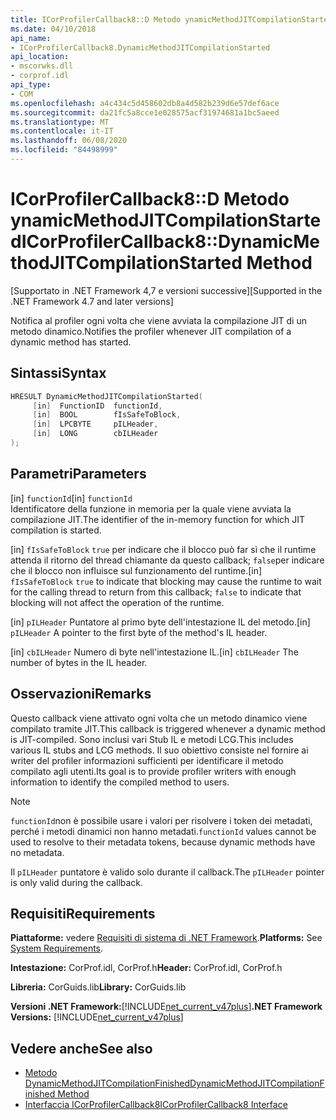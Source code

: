 ```yaml
---
title: ICorProfilerCallback8::D Metodo ynamicMethodJITCompilationStarted
ms.date: 04/10/2018
api_name:
- ICorProfilerCallback8.DynamicMethodJITCompilationStarted
api_location:
- mscorwks.dll
- corprof.idl
api_type:
- COM
ms.openlocfilehash: a4c434c5d458602db8a4d582b239d6e57def6ace
ms.sourcegitcommit: da21fc5a8cce1e028575acf31974681a1bc5aeed
ms.translationtype: MT
ms.contentlocale: it-IT
ms.lasthandoff: 06/08/2020
ms.locfileid: "84498999"
---
```

# <a name="icorprofilercallback8dynamicmethodjitcompilationstarted-method"></a><span data-ttu-id="5c8da-102">ICorProfilerCallback8::D Metodo ynamicMethodJITCompilationStarted</span><span class="sxs-lookup"><span data-stu-id="5c8da-102">ICorProfilerCallback8::DynamicMethodJITCompilationStarted Method</span></span>
<span data-ttu-id="5c8da-103">[Supportato in .NET Framework 4,7 e versioni successive]</span><span class="sxs-lookup"><span data-stu-id="5c8da-103">[Supported in the .NET Framework 4.7 and later versions]</span></span>  
  
<span data-ttu-id="5c8da-104">Notifica al profiler ogni volta che viene avviata la compilazione JIT di un metodo dinamico.</span><span class="sxs-lookup"><span data-stu-id="5c8da-104">Notifies the profiler whenever JIT compilation of a dynamic method has started.</span></span>  
  
## <a name="syntax"></a><span data-ttu-id="5c8da-105">Sintassi</span><span class="sxs-lookup"><span data-stu-id="5c8da-105">Syntax</span></span>  
  
```cpp  
HRESULT DynamicMethodJITCompilationStarted(  
     [in]  FunctionID  functionId,
     [in]  BOOL        fIsSafeToBlock,
     [in]  LPCBYTE     pILHeader,
     [in]  LONG        cbILHeader
);  
```  
  
## <a name="parameters"></a><span data-ttu-id="5c8da-106">Parametri</span><span class="sxs-lookup"><span data-stu-id="5c8da-106">Parameters</span></span>  
<span data-ttu-id="5c8da-107">[in] `functionId`</span><span class="sxs-lookup"><span data-stu-id="5c8da-107">[in] `functionId`</span></span>  
<span data-ttu-id="5c8da-108">Identificatore della funzione in memoria per la quale viene avviata la compilazione JIT.</span><span class="sxs-lookup"><span data-stu-id="5c8da-108">The identifier of the in-memory function for which JIT compilation is started.</span></span>

<span data-ttu-id="5c8da-109">[in] `fIsSafeToBlock` 
 `true` per indicare che il blocco può far sì che il runtime attenda il ritorno del thread chiamante da questo callback; `false`per indicare che il blocco non influisce sul funzionamento del runtime.</span><span class="sxs-lookup"><span data-stu-id="5c8da-109">[in] `fIsSafeToBlock`
`true` to indicate that blocking may cause the runtime to wait for the calling thread to return from this callback; `false` to indicate that blocking will not affect the operation of the runtime.</span></span>  

<span data-ttu-id="5c8da-110">[in] `pILHeader` Puntatore al primo byte dell'intestazione IL del metodo.</span><span class="sxs-lookup"><span data-stu-id="5c8da-110">[in] `pILHeader` A pointer to the first byte of the method's IL header.</span></span>

<span data-ttu-id="5c8da-111">[in] `cbILHeader` Numero di byte nell'intestazione IL.</span><span class="sxs-lookup"><span data-stu-id="5c8da-111">[in] `cbILHeader` The number of bytes in the IL header.</span></span>

## <a name="remarks"></a><span data-ttu-id="5c8da-112">Osservazioni</span><span class="sxs-lookup"><span data-stu-id="5c8da-112">Remarks</span></span>  

<span data-ttu-id="5c8da-113">Questo callback viene attivato ogni volta che un metodo dinamico viene compilato tramite JIT.</span><span class="sxs-lookup"><span data-stu-id="5c8da-113">This callback is triggered whenever a dynamic method is JIT-compiled.</span></span> <span data-ttu-id="5c8da-114">Sono inclusi vari Stub IL e metodi LCG.</span><span class="sxs-lookup"><span data-stu-id="5c8da-114">This includes various IL stubs and LCG methods.</span></span> <span data-ttu-id="5c8da-115">Il suo obiettivo consiste nel fornire ai writer del profiler informazioni sufficienti per identificare il metodo compilato agli utenti.</span><span class="sxs-lookup"><span data-stu-id="5c8da-115">Its goal is to provide profiler writers with enough information to identify the compiled method to users.</span></span>

> [!NOTE]
> <span data-ttu-id="5c8da-116">`functionId`non è possibile usare i valori per risolvere i token dei metadati, perché i metodi dinamici non hanno metadati.</span><span class="sxs-lookup"><span data-stu-id="5c8da-116">`functionId` values cannot be used to resolve to their metadata tokens, because dynamic methods have no metadata.</span></span>

<span data-ttu-id="5c8da-117">Il `pILHeader` puntatore è valido solo durante il callback.</span><span class="sxs-lookup"><span data-stu-id="5c8da-117">The `pILHeader` pointer is only valid during the callback.</span></span>

## <a name="requirements"></a><span data-ttu-id="5c8da-118">Requisiti</span><span class="sxs-lookup"><span data-stu-id="5c8da-118">Requirements</span></span>  
 <span data-ttu-id="5c8da-119">**Piattaforme:** vedere [Requisiti di sistema di .NET Framework](../../get-started/system-requirements.md).</span><span class="sxs-lookup"><span data-stu-id="5c8da-119">**Platforms:** See [System Requirements](../../get-started/system-requirements.md).</span></span>  
  
 <span data-ttu-id="5c8da-120">**Intestazione:** CorProf.idl, CorProf.h</span><span class="sxs-lookup"><span data-stu-id="5c8da-120">**Header:** CorProf.idl, CorProf.h</span></span>  
  
 <span data-ttu-id="5c8da-121">**Libreria:** CorGuids.lib</span><span class="sxs-lookup"><span data-stu-id="5c8da-121">**Library:** CorGuids.lib</span></span>  
  
 <span data-ttu-id="5c8da-122">**Versioni .NET Framework:**[!INCLUDE[net_current_v47plus](../../../../includes/net-current-v47plus.md)]</span><span class="sxs-lookup"><span data-stu-id="5c8da-122">**.NET Framework Versions:** [!INCLUDE[net_current_v47plus](../../../../includes/net-current-v47plus.md)]</span></span>  
  
## <a name="see-also"></a><span data-ttu-id="5c8da-123">Vedere anche</span><span class="sxs-lookup"><span data-stu-id="5c8da-123">See also</span></span>

- [<span data-ttu-id="5c8da-124">Metodo DynamicMethodJITCompilationFinished</span><span class="sxs-lookup"><span data-stu-id="5c8da-124">DynamicMethodJITCompilationFinished Method</span></span>](icorprofilercallback8-dynamicmethodjitcompilationfinished-method.md)
- [<span data-ttu-id="5c8da-125">Interfaccia ICorProfilerCallback8</span><span class="sxs-lookup"><span data-stu-id="5c8da-125">ICorProfilerCallback8 Interface</span></span>](icorprofilercallback8-interface.md)

